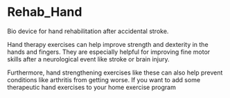 # Rehab_Hand
Bio device for hand rehabilitation after accidental stroke.


Hand therapy exercises can help improve strength and dexterity in the hands and fingers. They are especially helpful for improving fine motor skills after a neurological event like stroke or brain injury.

Furthermore, hand strengthening exercises like these can also help prevent conditions like arthritis from getting worse. If you want to add some therapeutic hand exercises to your home exercise program
